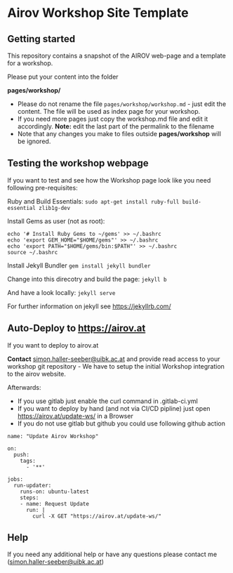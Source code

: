# Airov Workshop Site Template


## Getting started

This repository contains a snapshot of the AIROV web-page and a template for a workshop.

Please put your content into the folder

**pages/workshop/**

- Please do not rename the file `pages/workshop/workshop.md` - just edit the content. The file will be used as index page for your workshop.
- If you need more pages just copy the workshop.md file and edit it accordingly. **Note:** edit the last part of the permalink to the filename
- Note that any changes you make to files outside **pages/workshop** will be ignored.


## Testing the workshop webpage

If you want to test and see how the Workshop page look like you need following pre-requisites:

Ruby and Build Essentials:
```sudo apt-get install ruby-full build-essential zlib1g-dev```

Install Gems as user (not as root):

```
echo '# Install Ruby Gems to ~/gems' >> ~/.bashrc
echo 'export GEM_HOME="$HOME/gems"' >> ~/.bashrc
echo 'export PATH="$HOME/gems/bin:$PATH"' >> ~/.bashrc
source ~/.bashrc
```

Install Jekyll Bundler
```gem install jekyll bundler```


Change into this direcotry and build the page: ```jekyll b```

And have a look locally: ```jekyll serve```

For further information on jekyll see https://jekyllrb.com/

## Auto-Deploy to https://airov.at

If you want to deploy to airov.at

**Contact** simon.haller-seeber@uibk.ac.at and provide read access to your workshop git repository - We have to setup the initial Workshop integration to the airov website.

Afterwards:
- If you use gitlab just enable the curl command in .gitlab-ci.yml 
- If you want to deploy by hand (and not via CI/CD pipline) just open https://airov.at/update-ws/ in a Browser
- If you do not use gitlab but github you could use following github action

```
name: "Update Airov Workshop"
 
on:
  push:
    tags:
      - '**'
 
jobs:
  run-updater:
    runs-on: ubuntu-latest
    steps:
    - name: Request Update
      run: |
        curl -X GET "https://airov.at/update-ws/"
```

## Help
If you need any additional help or have any questions please contact me (simon.haller-seeber@uibk.ac.at)




